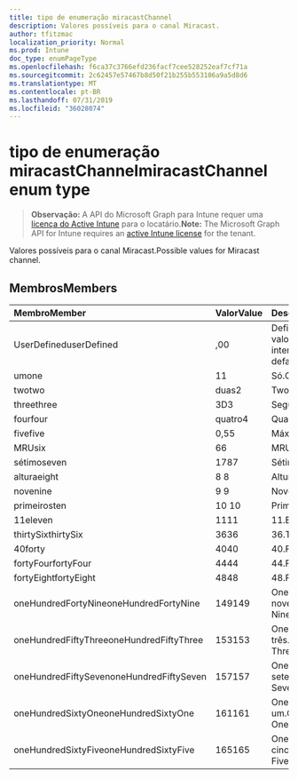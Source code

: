 ```yaml
---
title: tipo de enumeração miracastChannel
description: Valores possíveis para o canal Miracast.
author: tfitzmac
localization_priority: Normal
ms.prod: Intune
doc_type: enumPageType
ms.openlocfilehash: f6ca37c3766efd236facf7cee528252eaf7cf71a
ms.sourcegitcommit: 2c62457e57467b8d50f21b255b553106a9a5d8d6
ms.translationtype: MT
ms.contentlocale: pt-BR
ms.lasthandoff: 07/31/2019
ms.locfileid: "36028074"
---
```

# <a name="miracastchannel-enum-type"></a><span data-ttu-id="c2d1f-103">tipo de enumeração miracastChannel</span><span class="sxs-lookup"><span data-stu-id="c2d1f-103">miracastChannel enum type</span></span>

> <span data-ttu-id="c2d1f-104">**Observação:** A API do Microsoft Graph para Intune requer uma [licença do Active Intune](https://go.microsoft.com/fwlink/?linkid=839381) para o locatário.</span><span class="sxs-lookup"><span data-stu-id="c2d1f-104">**Note:** The Microsoft Graph API for Intune requires an [active Intune license](https://go.microsoft.com/fwlink/?linkid=839381) for the tenant.</span></span>

<span data-ttu-id="c2d1f-105">Valores possíveis para o canal Miracast.</span><span class="sxs-lookup"><span data-stu-id="c2d1f-105">Possible values for Miracast channel.</span></span>

## <a name="members"></a><span data-ttu-id="c2d1f-106">Membros</span><span class="sxs-lookup"><span data-stu-id="c2d1f-106">Members</span></span>
|<span data-ttu-id="c2d1f-107">Membro</span><span class="sxs-lookup"><span data-stu-id="c2d1f-107">Member</span></span>|<span data-ttu-id="c2d1f-108">Valor</span><span class="sxs-lookup"><span data-stu-id="c2d1f-108">Value</span></span>|<span data-ttu-id="c2d1f-109">Descrição</span><span class="sxs-lookup"><span data-stu-id="c2d1f-109">Description</span></span>|
|:---|:---|:---|
|<span data-ttu-id="c2d1f-110">UserDefined</span><span class="sxs-lookup"><span data-stu-id="c2d1f-110">userDefined</span></span>|<span data-ttu-id="c2d1f-111">,0</span><span class="sxs-lookup"><span data-stu-id="c2d1f-111">0</span></span>|<span data-ttu-id="c2d1f-112">Definido pelo usuário, valor padrão, sem intenção.</span><span class="sxs-lookup"><span data-stu-id="c2d1f-112">User Defined, default value, no intent.</span></span>|
|<span data-ttu-id="c2d1f-113">um</span><span class="sxs-lookup"><span data-stu-id="c2d1f-113">one</span></span>|<span data-ttu-id="c2d1f-114">1</span><span class="sxs-lookup"><span data-stu-id="c2d1f-114">1</span></span>|<span data-ttu-id="c2d1f-115">Só.</span><span class="sxs-lookup"><span data-stu-id="c2d1f-115">One.</span></span>|
|<span data-ttu-id="c2d1f-116">two</span><span class="sxs-lookup"><span data-stu-id="c2d1f-116">two</span></span>|<span data-ttu-id="c2d1f-117">duas</span><span class="sxs-lookup"><span data-stu-id="c2d1f-117">2</span></span>|<span data-ttu-id="c2d1f-118">Two.</span><span class="sxs-lookup"><span data-stu-id="c2d1f-118">Two.</span></span>|
|<span data-ttu-id="c2d1f-119">three</span><span class="sxs-lookup"><span data-stu-id="c2d1f-119">three</span></span>|<span data-ttu-id="c2d1f-120">3D</span><span class="sxs-lookup"><span data-stu-id="c2d1f-120">3</span></span>|<span data-ttu-id="c2d1f-121">Seguintes.</span><span class="sxs-lookup"><span data-stu-id="c2d1f-121">Three.</span></span>|
|<span data-ttu-id="c2d1f-122">four</span><span class="sxs-lookup"><span data-stu-id="c2d1f-122">four</span></span>|<span data-ttu-id="c2d1f-123">quatro</span><span class="sxs-lookup"><span data-stu-id="c2d1f-123">4</span></span>|<span data-ttu-id="c2d1f-124">Quarta.</span><span class="sxs-lookup"><span data-stu-id="c2d1f-124">Four.</span></span>|
|<span data-ttu-id="c2d1f-125">five</span><span class="sxs-lookup"><span data-stu-id="c2d1f-125">five</span></span>|<span data-ttu-id="c2d1f-126">0,5</span><span class="sxs-lookup"><span data-stu-id="c2d1f-126">5</span></span>|<span data-ttu-id="c2d1f-127">Máximo.</span><span class="sxs-lookup"><span data-stu-id="c2d1f-127">Five.</span></span>|
|<span data-ttu-id="c2d1f-128">MRU</span><span class="sxs-lookup"><span data-stu-id="c2d1f-128">six</span></span>|<span data-ttu-id="c2d1f-129">6</span><span class="sxs-lookup"><span data-stu-id="c2d1f-129">6</span></span>|<span data-ttu-id="c2d1f-130">MRU.</span><span class="sxs-lookup"><span data-stu-id="c2d1f-130">Six.</span></span>|
|<span data-ttu-id="c2d1f-131">sétimo</span><span class="sxs-lookup"><span data-stu-id="c2d1f-131">seven</span></span>|<span data-ttu-id="c2d1f-132">178</span><span class="sxs-lookup"><span data-stu-id="c2d1f-132">7</span></span>|<span data-ttu-id="c2d1f-133">Sétimo.</span><span class="sxs-lookup"><span data-stu-id="c2d1f-133">Seven.</span></span>|
|<span data-ttu-id="c2d1f-134">altura</span><span class="sxs-lookup"><span data-stu-id="c2d1f-134">eight</span></span>|<span data-ttu-id="c2d1f-135">8 </span><span class="sxs-lookup"><span data-stu-id="c2d1f-135">8</span></span>|<span data-ttu-id="c2d1f-136">Altura.</span><span class="sxs-lookup"><span data-stu-id="c2d1f-136">Eight.</span></span>|
|<span data-ttu-id="c2d1f-137">nove</span><span class="sxs-lookup"><span data-stu-id="c2d1f-137">nine</span></span>|<span data-ttu-id="c2d1f-138">9 </span><span class="sxs-lookup"><span data-stu-id="c2d1f-138">9</span></span>|<span data-ttu-id="c2d1f-139">Nove.</span><span class="sxs-lookup"><span data-stu-id="c2d1f-139">Nine.</span></span>|
|<span data-ttu-id="c2d1f-140">primeiros</span><span class="sxs-lookup"><span data-stu-id="c2d1f-140">ten</span></span>|<span data-ttu-id="c2d1f-141">10 </span><span class="sxs-lookup"><span data-stu-id="c2d1f-141">10</span></span>|<span data-ttu-id="c2d1f-142">Primeiros.</span><span class="sxs-lookup"><span data-stu-id="c2d1f-142">Ten.</span></span>|
|<span data-ttu-id="c2d1f-143">11</span><span class="sxs-lookup"><span data-stu-id="c2d1f-143">eleven</span></span>|<span data-ttu-id="c2d1f-144">11</span><span class="sxs-lookup"><span data-stu-id="c2d1f-144">11</span></span>|<span data-ttu-id="c2d1f-145">11.</span><span class="sxs-lookup"><span data-stu-id="c2d1f-145">Eleven.</span></span>|
|<span data-ttu-id="c2d1f-146">thirtySix</span><span class="sxs-lookup"><span data-stu-id="c2d1f-146">thirtySix</span></span>|<span data-ttu-id="c2d1f-147">36</span><span class="sxs-lookup"><span data-stu-id="c2d1f-147">36</span></span>|<span data-ttu-id="c2d1f-148">36.</span><span class="sxs-lookup"><span data-stu-id="c2d1f-148">Thirty-Six.</span></span>|
|<span data-ttu-id="c2d1f-149">40</span><span class="sxs-lookup"><span data-stu-id="c2d1f-149">forty</span></span>|<span data-ttu-id="c2d1f-150">40</span><span class="sxs-lookup"><span data-stu-id="c2d1f-150">40</span></span>|<span data-ttu-id="c2d1f-151">40.</span><span class="sxs-lookup"><span data-stu-id="c2d1f-151">Forty.</span></span>|
|<span data-ttu-id="c2d1f-152">fortyFour</span><span class="sxs-lookup"><span data-stu-id="c2d1f-152">fortyFour</span></span>|<span data-ttu-id="c2d1f-153">44</span><span class="sxs-lookup"><span data-stu-id="c2d1f-153">44</span></span>|<span data-ttu-id="c2d1f-154">44.</span><span class="sxs-lookup"><span data-stu-id="c2d1f-154">Forty-Four.</span></span>|
|<span data-ttu-id="c2d1f-155">fortyEight</span><span class="sxs-lookup"><span data-stu-id="c2d1f-155">fortyEight</span></span>|<span data-ttu-id="c2d1f-156">48</span><span class="sxs-lookup"><span data-stu-id="c2d1f-156">48</span></span>|<span data-ttu-id="c2d1f-157">48.</span><span class="sxs-lookup"><span data-stu-id="c2d1f-157">Forty-Eight.</span></span>|
|<span data-ttu-id="c2d1f-158">oneHundredFortyNine</span><span class="sxs-lookup"><span data-stu-id="c2d1f-158">oneHundredFortyNine</span></span>|<span data-ttu-id="c2d1f-159">149</span><span class="sxs-lookup"><span data-stu-id="c2d1f-159">149</span></span>|<span data-ttu-id="c2d1f-160">OneHundredForty-nove.</span><span class="sxs-lookup"><span data-stu-id="c2d1f-160">OneHundredForty-Nine.</span></span>|
|<span data-ttu-id="c2d1f-161">oneHundredFiftyThree</span><span class="sxs-lookup"><span data-stu-id="c2d1f-161">oneHundredFiftyThree</span></span>|<span data-ttu-id="c2d1f-162">153</span><span class="sxs-lookup"><span data-stu-id="c2d1f-162">153</span></span>|<span data-ttu-id="c2d1f-163">OneHundredFifty-três.</span><span class="sxs-lookup"><span data-stu-id="c2d1f-163">OneHundredFifty-Three.</span></span>|
|<span data-ttu-id="c2d1f-164">oneHundredFiftySeven</span><span class="sxs-lookup"><span data-stu-id="c2d1f-164">oneHundredFiftySeven</span></span>|<span data-ttu-id="c2d1f-165">157</span><span class="sxs-lookup"><span data-stu-id="c2d1f-165">157</span></span>|<span data-ttu-id="c2d1f-166">OneHundredFifty-sete.</span><span class="sxs-lookup"><span data-stu-id="c2d1f-166">OneHundredFifty-Seven.</span></span>|
|<span data-ttu-id="c2d1f-167">oneHundredSixtyOne</span><span class="sxs-lookup"><span data-stu-id="c2d1f-167">oneHundredSixtyOne</span></span>|<span data-ttu-id="c2d1f-168">161</span><span class="sxs-lookup"><span data-stu-id="c2d1f-168">161</span></span>|<span data-ttu-id="c2d1f-169">OneHundredSixty-um.</span><span class="sxs-lookup"><span data-stu-id="c2d1f-169">OneHundredSixty-One.</span></span>|
|<span data-ttu-id="c2d1f-170">oneHundredSixtyFive</span><span class="sxs-lookup"><span data-stu-id="c2d1f-170">oneHundredSixtyFive</span></span>|<span data-ttu-id="c2d1f-171">165</span><span class="sxs-lookup"><span data-stu-id="c2d1f-171">165</span></span>|<span data-ttu-id="c2d1f-172">OneHundredSixty-cinco.</span><span class="sxs-lookup"><span data-stu-id="c2d1f-172">OneHundredSixty-Five.</span></span>|



